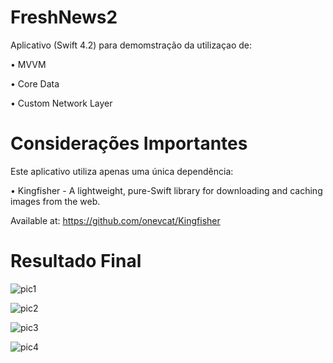 # FreshNews2

Aplicativo (Swift 4.2) para demomstração da utilizaçao de:

  • MVVM
  
  • Core Data
  
  • Custom Network Layer
  

# Considerações Importantes
Este aplicativo utiliza apenas uma única dependência:

  • Kingfisher - A lightweight, pure-Swift library for downloading and caching images from the web.
  
  Available at: https://github.com/onevcat/Kingfisher

# Resultado Final

![pic1](https://user-images.githubusercontent.com/3922656/47576585-36b55d00-d91b-11e8-9233-934305916f1a.jpg)

![pic2](https://user-images.githubusercontent.com/3922656/47576590-3c12a780-d91b-11e8-81f7-6e8b75c616be.jpg)

![pic3](https://user-images.githubusercontent.com/3922656/47576599-42a11f00-d91b-11e8-8917-0e1024dd7f4b.jpg)

![pic4](https://user-images.githubusercontent.com/3922656/47576611-49c82d00-d91b-11e8-851c-38500ba61290.jpg)


